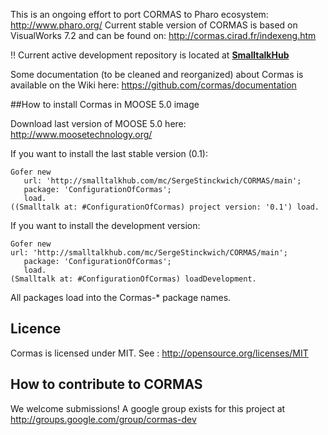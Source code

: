 This is an ongoing effort to port CORMAS to Pharo ecosystem: http://www.pharo.org/
Current stable version of CORMAS is based on VisualWorks 7.2 and can be found on: http://cormas.cirad.fr/indexeng.htm

:bangbang: Current active development repository is located at **[SmalltalkHub](http://www.smalltalkhub.com/#!/~SergeStinckwich/CORMAS)**

Some documentation (to be cleaned and reorganized) about Cormas is available on the Wiki here: 
https://github.com/cormas/documentation

##How to install Cormas in MOOSE 5.0 image

Download last version of MOOSE 5.0 here: http://www.moosetechnology.org/

If you want to install the last stable version (0.1):
```Smalltalk
Gofer new
   url: 'http://smalltalkhub.com/mc/SergeStinckwich/CORMAS/main';
   package: 'ConfigurationOfCormas';
   load.
((Smalltalk at: #ConfigurationOfCormas) project version: '0.1') load.
```

If you want to install the development version:
```Smalltalk
Gofer new
url: 'http://smalltalkhub.com/mc/SergeStinckwich/CORMAS/main';
   package: 'ConfigurationOfCormas';
   load.
(Smalltalk at: #ConfigurationOfCormas) loadDevelopment.
```

All packages load into the Cormas-* package names.

## Licence
Cormas is licensed under MIT. See : http://opensource.org/licenses/MIT

## How to contribute to CORMAS

We welcome submissions! A google group exists for this project at http://groups.google.com/group/cormas-dev
